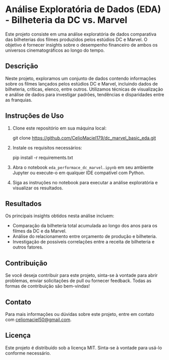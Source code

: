 # Análise Exploratória de Dados (EDA) - Bilheteria da DC vs. Marvel

Este projeto consiste em uma análise exploratória de dados comparativa das bilheterias dos filmes produzidos pelos estúdios DC e Marvel. O objetivo é fornecer insights sobre o desempenho financeiro de ambos os universos cinematográficos ao longo do tempo.

## Descrição
Neste projeto, exploramos um conjunto de dados contendo informações sobre os filmes lançados pelos estúdios DC e Marvel, incluindo dados de bilheteria, críticas, elenco, entre outros. Utilizamos técnicas de visualização e análise de dados para investigar padrões, tendências e disparidades entre as franquias.

## Instruções de Uso
1. Clone este repositório em sua máquina local:

   git clone https://github.com/CelioMaciel179/dc_marvel_basic_eda.git

3. Instale os requisitos necessários:

   pip install -r requirements.txt

5. Abra o notebook `eda_performace_dc_marvel.ipynb` em seu ambiente Jupyter ou execute-o em qualquer IDE compatível com Python.

6. Siga as instruções no notebook para executar a análise exploratória e visualizar os resultados.


## Resultados
Os principais insights obtidos nesta análise incluem:

- Comparação da bilheteria total acumulada ao longo dos anos para os filmes da DC e da Marvel.
- Análise do relacionamento entre orçamento de produção e bilheteria.
- Investigação de possíveis correlações entre a receita de bilheteria e outros fatores.

## Contribuição
Se você deseja contribuir para este projeto, sinta-se à vontade para abrir problemas, enviar solicitações de pull ou fornecer feedback. Todas as formas de contribuição são bem-vindas!

## Contato
Para mais informações ou dúvidas sobre este projeto, entre em contato com celiomaciel50@gmail.com.

## Licença
Este projeto é distribuído sob a licença MIT. Sinta-se à vontade para usá-lo conforme necessário.


